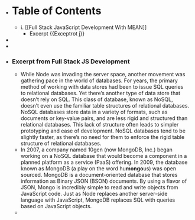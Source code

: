- # Table of Contents
    - i. [[Full Stack JavaScript Development With MEAN]]
        - Excerpt {{Exceptrot                                                                                               j}}
- 
- 
- ### Excerpt from **Full Stack JS Development**
    - While Node was invading the server space, another movement was gathering pace in the world of databases. For years, the primary method of working with data stores had been to issue SQL queries to relational databases. Yet there’s another type of data store that doesn’t rely on SQL. This class of database, known as NoSQL, doesn’t even use the familiar table structures of relational databases. NoSQL databases store data in a variety of formats, such as documents or key-value pairs, and are less rigid and structured than relational databases. This lack of structure often leads to simpler prototyping and ease of development. NoSQL databases tend to be slightly faster, as there’s no need for them to enforce the rigid table structure of relational databases.
    - In 2007, a company named 10gen (now MongoDB, Inc.) began working on a NoSQL database that would become a component in a planned platform as a service (PaaS) offering. In 2009, the database known as MongoDB (a play on the word hu**mongo**us) was open sourced. MongoDB is a document-oriented database that stores information as Binary JSON (BSON) documents. By using a flavor of JSON, Mongo is incredibly simple to read and write objects from JavaScript code. Just as Node replaces another server-side language with JavaScript, MongoDB replaces SQL with queries based on JavaScript objects.
    - 
